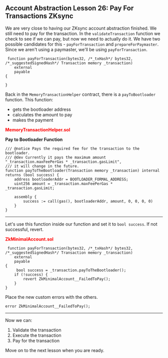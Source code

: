 ## Account Abstraction Lesson 26: Pay For Transactions ZKsync

We are very close to having our ZKsync account abstraction finished. We still need to pay for the transaction. In the `validateTransaction` function we check to see if we can pay, but now we need to actually do it. We have two possible candidates for this - `payForTransaction` and `prepareForPaymaster`. Since we aren't using a paymaster, we'll be using `payForTransaction`.

```solidity
 function payForTransaction(bytes32, /*_txHash*/ bytes32, /*_suggestedSignedHash*/ Transaction memory _transaction)
    external
    payable
{

}
```

Back in the `MemoryTransactionHelper` contract, there is a `payToBootloader` function. This function:

- gets the bootloader address
- calculates the amount to pay
- makes the payment

**<span style="color:red">MemoryTransactionHelper.sol</span>**

**Pay to Bootloader Function**

```solidity
/// @notice Pays the required fee for the transaction to the bootloader.
/// @dev Currently it pays the maximum amount "_transaction.maxFeePerGas * _transaction.gasLimit",
/// it will change in the future.
function payToTheBootloader(Transaction memory _transaction) internal returns (bool success) {
    address bootloaderAddr = BOOTLOADER_FORMAL_ADDRESS;
    uint256 amount = _transaction.maxFeePerGas * _transaction.gasLimit;

    assembly {
        success := call(gas(), bootloaderAddr, amount, 0, 0, 0, 0)
    }
}
```

---

Let's use this function inside our function and set it to `bool success`. If not successful, revert.

**<span style="color:red">ZkMinimalAccount.sol</span>**

```solidity
 function payForTransaction(bytes32, /*_txHash*/ bytes32, /*_suggestedSignedHash*/ Transaction memory _transaction)
    external
    payable
{
     bool success = _transaction.payToTheBootloader();
    if (!success) {
        revert ZkMinimalAccount__FailedToPay();
    }
}
```

Place the new custom errors with the others.

```solidity
error ZkMinimalAccount__FailedToPay();
```

---

Now we can:

1. Validate the transaction
2. Execute the transaction
3. Pay for the transaction

Move on to the next lesson when you are ready.

